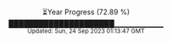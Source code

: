 <p align="center">
⏳Year Progress (72.89 %) <br>
█████████████████████▁▁▁▁▁▁▁▁▁ <br>
<sub>Updated: Sun, 24 Sep 2023 01:13:47 GMT</sub>
</p>

